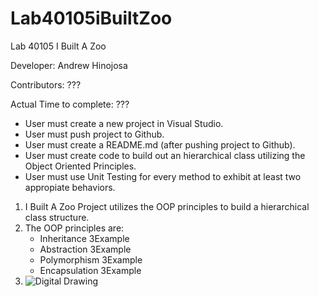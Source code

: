 # Lab40105iBuiltZoo

Lab 40105 I Built A Zoo

Developer: Andrew Hinojosa

Contributors: ???


Actual Time to complete: ???

* User must create a new project in Visual Studio. 
* User must push project to Github.
* User must create a README.md (after pushing project to Github).
* User must create code to build out an hierarchical class utilizing the Object Oriented Principles.
* User must use Unit Testing for every method to exhibit at least two appropiate behaviors.

1. I Built A Zoo Project utilizes the OOP principles to build a hierarchical class structure.
2. The OOP principles are:
	- Inheritance
		3Example
	- Abstraction
		3Example
	- Polymorphism
		3Example
	- Encapsulation
		3Example
3. ![Digital Drawing]()
